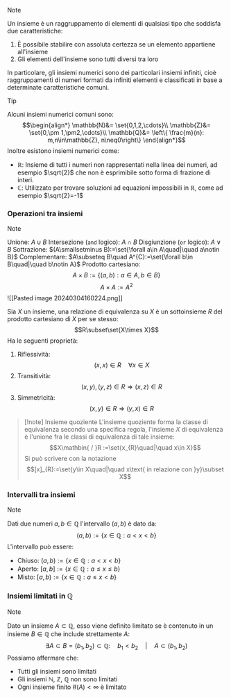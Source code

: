 >[!note]
>Un insieme è un raggruppamento di elementi di qualsiasi tipo che soddisfa due caratteristiche:
>1. È possibile stabilire con assoluta certezza se un elemento appartiene all'insieme
>2. Gli elementi dell'insieme sono tutti diversi tra loro
>
>In particolare, gli insiemi numerici sono dei particolari insiemi infiniti, cioè raggruppamenti di numeri formati da infiniti elementi e classificati in base a determinate caratteristiche comuni.

>[!tip]
>Alcuni insiemi numerici comuni sono:$$\begin{align*}
>\mathbb{N}&= \set{0,1,2,\cdots}\\
>\mathbb{Z}&= \set{0,\pm 1,\pm2,\cdots}\\
>\mathbb{Q}&=  \left\{ \frac{m}{n}: m,n\in\mathbb{Z}, n\neq0\right\}
>\end{align*}$$
>Inoltre esistono insiemi numerici come:
>- $\mathbb{R}$: Insieme di tutti i numeri non rappresentati nella linea dei numeri, ad esempio $\sqrt{2}$ che non è esprimibile sotto forma di frazione di interi.
>- $\mathbb{C}$: Utilizzato per trovare soluzioni ad equazioni impossibili in $\mathbb{R}$, come ad esempio $\sqrt{2}=-1$

### Operazioni tra insiemi
>[!note]
>Unione: $A\cup B$
>Intersezione (`and` logico): $A\cap B$
>Disgiunzione (`or` logico): $A\vee B$
>Sottrazione: $(A\smallsetminus B):=\set{\forall a\in A\quad|\quad a\notin B}$
>Complementare: $A\subseteq B\quad A^{C}:=\set{\forall b\in B\quad|\quad b\notin A}$
>Prodotto cartesiano: $$A\times B:=\{(a,b): a\in A, b\in B\}$$
>$$A\times A:= A^{2}$$
>![[Pasted image 20240304160224.png]]

Sia $X$ un insieme, una relazione di equivalenza su $X$ è un sottoinsieme $R$ del prodotto cartesiano di $X$ per se stesso:$$R\subset\set{X\times X}$$
Ha le seguenti proprietà:
1. Riflessività: $$(x,x)\in R\quad\forall x\in X$$
2. Transitività: $$(x,y),(y,z)\in R\Longrightarrow (x,z)\in R$$
3. Simmetricità: $$(x,y)\in R\Longrightarrow (y,x)\in R$$

>[!note] Insieme quoziente
>L'insieme quoziente forma la classe di equivalenza secondo una specifica regola, l'insieme $X$ di equivalenza è l'unione fra le classi di equivalenza di tale insieme: $$X\mathbin{ / }R :=\set{x_{R}\quad|\quad x\in X}$$
>Si può scrivere con la notazione $$[x]_{R}:=\set{y\in X\quad|\quad x\text{ in relazione con }y}\subset X$$

### Intervalli tra insiemi
>[!note]
>Dati due numeri $a,b\in\mathbb{Q}$ l'intervallo $(a,b)$ è dato da: $$(a,b):=\{x\in\mathbb{Q}:a<x<b\}$$
>L'intervallo può essere:
>- Chiuso: $(a,b):=\{x\in\mathbb{Q}:a<x<b\}$
>- Aperto: $[a,b]:=\{x\in\mathbb{Q}:a\leq x\leq b\}$
>- Misto: $[a,b):=\{x\in\mathbb{Q}:a\leq x<b\}$

### Insiemi limitati in $\mathbb{Q}$
>[!note]
>Dato un insieme $A\subset \mathbb{Q}$, esso viene definito limitato se è contenuto in un insieme $B\in \mathbb{Q}$ che include strettamente $A$:
>$$\exists A\subset B=(b_{1},b_{2})\subset\mathbb{Q}:\quad b_{1}<b_{2}\quad|\quad A\subset(b_{1},b_{2})$$
>Possiamo affermare che:
>- Tutti gli insiemi sono limitati
>- Gli insiemi $\mathbb{N}$, $\mathbb{Z}$, $\mathbb{Q}$ non sono limitati
>- Ogni insieme finito $\#(A)<\infty$ è limitato

